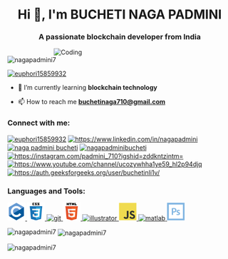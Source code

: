

<h1 align="center">Hi 👋, I'm BUCHETI NAGA PADMINI</h1>
<h3 align="center">A passionate blockchain developer from India</h3>
<img align="right" alt="Coding" width="400" src="https://media.tenor.com/S59bPkT0pqcAAAAC/programming.gif">
<p align="left"> <img src="https://komarev.com/ghpvc/?username=nagapadmini7&label=Profile%20views&color=0e75b6&style=flat" alt="nagapadmini7" /> </p>



<p align="left"> <a href="https://twitter.com/euphori15859932" target="blank"><img src="https://img.shields.io/twitter/follow/euphori15859932?logo=twitter&style=for-the-badge" alt="euphori15859932" /></a> </p>

- 🌱 I’m currently learning **blockchain technology**

- 📫 How to reach me **buchetinaga710@gmail.com**

<h3 align="left">Connect with me:</h3>
<p align="left">
<a href="https://twitter.com/euphori15859932" target="blank"><img align="center" src="https://raw.githubusercontent.com/rahuldkjain/github-profile-readme-generator/master/src/images/icons/Social/twitter.svg" alt="euphori15859932" height="30" width="40" /></a>
<a href="https://linkedin.com/in/https://www.linkedin.com/in/nagapadmini" target="blank"><img align="center" src="https://raw.githubusercontent.com/rahuldkjain/github-profile-readme-generator/master/src/images/icons/Social/linked-in-alt.svg" alt="https://www.linkedin.com/in/nagapadmini" height="30" width="40" /></a>
<a href="https://stackoverflow.com/users/naga padmini bucheti" target="blank"><img align="center" src="https://raw.githubusercontent.com/rahuldkjain/github-profile-readme-generator/master/src/images/icons/Social/stack-overflow.svg" alt="naga padmini bucheti" height="30" width="40" /></a>
<a href="https://kaggle.com/nagapadminibucheti" target="blank"><img align="center" src="https://raw.githubusercontent.com/rahuldkjain/github-profile-readme-generator/master/src/images/icons/Social/kaggle.svg" alt="nagapadminibucheti" height="30" width="40" /></a>
<a href="https://instagram.com/https://instagram.com/padmini_710?igshid=zddkntzintm=" target="blank"><img align="center" src="https://raw.githubusercontent.com/rahuldkjain/github-profile-readme-generator/master/src/images/icons/Social/instagram.svg" alt="https://instagram.com/padmini_710?igshid=zddkntzintm=" height="30" width="40" /></a>
<a href="https://www.youtube.com/c/https://www.youtube.com/channel/ucozywhha1ye59_hl2p94djq" target="blank"><img align="center" src="https://raw.githubusercontent.com/rahuldkjain/github-profile-readme-generator/master/src/images/icons/Social/youtube.svg" alt="https://www.youtube.com/channel/ucozywhha1ye59_hl2p94djq" height="30" width="40" /></a>
<a href="https://auth.geeksforgeeks.org/user/https://auth.geeksforgeeks.org/user/buchetinli1v/" target="blank"><img align="center" src="https://raw.githubusercontent.com/rahuldkjain/github-profile-readme-generator/master/src/images/icons/Social/geeks-for-geeks.svg" alt="https://auth.geeksforgeeks.org/user/buchetinli1v/" height="30" width="40" /></a>
</p>

<h3 align="left">Languages and Tools:</h3>
<p align="left"> <a href="https://www.cprogramming.com/" target="_blank" rel="noreferrer"> <img src="https://raw.githubusercontent.com/devicons/devicon/master/icons/c/c-original.svg" alt="c" width="40" height="40"/> </a> <a href="https://www.w3schools.com/css/" target="_blank" rel="noreferrer"> <img src="https://raw.githubusercontent.com/devicons/devicon/master/icons/css3/css3-original-wordmark.svg" alt="css3" width="40" height="40"/> </a> <a href="https://git-scm.com/" target="_blank" rel="noreferrer"> <img src="https://www.vectorlogo.zone/logos/git-scm/git-scm-icon.svg" alt="git" width="40" height="40"/> </a> <a href="https://www.w3.org/html/" target="_blank" rel="noreferrer"> <img src="https://raw.githubusercontent.com/devicons/devicon/master/icons/html5/html5-original-wordmark.svg" alt="html5" width="40" height="40"/> </a> <a href="https://www.adobe.com/in/products/illustrator.html" target="_blank" rel="noreferrer"> <img src="https://www.vectorlogo.zone/logos/adobe_illustrator/adobe_illustrator-icon.svg" alt="illustrator" width="40" height="40"/> </a> <a href="https://developer.mozilla.org/en-US/docs/Web/JavaScript" target="_blank" rel="noreferrer"> <img src="https://raw.githubusercontent.com/devicons/devicon/master/icons/javascript/javascript-original.svg" alt="javascript" width="40" height="40"/> </a> <a href="https://www.mathworks.com/" target="_blank" rel="noreferrer"> <img src="https://upload.wikimedia.org/wikipedia/commons/2/21/Matlab_Logo.png" alt="matlab" width="40" height="40"/> </a> <a href="https://www.photoshop.com/en" target="_blank" rel="noreferrer"> <img src="https://raw.githubusercontent.com/devicons/devicon/master/icons/photoshop/photoshop-line.svg" alt="photoshop" width="40" height="40"/> </a> </p>

<p><img align="left" src="https://github-readme-stats.vercel.app/api/top-langs?username=nagapadmini7&show_icons=true&locale=en&layout=compact" alt="nagapadmini7" /></p>

<p>&nbsp;<img align="center" src="https://github-readme-stats.vercel.app/api?username=nagapadmini7&show_icons=true&locale=en" alt="nagapadmini7" /></p>

<p><img align="center" src="https://github-readme-streak-stats.herokuapp.com/?user=nagapadmini7&" alt="nagapadmini7" /></p>
